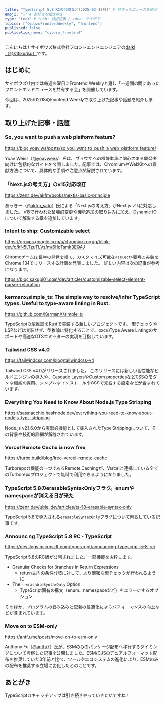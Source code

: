 ```yaml
---
title: "TypeScript 5.8 RCの公開など(2025-02-18号)" # 目立ったニュースを選ぶ
emoji: "🫧" # お好きな絵文字を
type: "tech" # tech: 技術記事 / idea: アイデア
topics: ["CybozuFrontendWeekly", "frontend"]
published: false
publication_name: "cybozu_frontend"
---
```


こんにちは！サイボウズ株式会社フロントエンドエンジニアの[daiki（@k1tikurisu）](https://x.com/k1tikurisu)です。

## はじめに

サイボウズ社内では毎週火曜日にFrontend Weeklyと題し「一週間の間にあったフロントエンドニュースを共有する会」を開催しています。

今回は、2025/02/18のFrontend Weeklyで取り上げた記事や話題を紹介します。

## 取り上げた記事・話題

### So, you want to push a web platform feature?

https://blog.yoav.ws/posts/so_you_want_to_push_a_web_platform_feature/

Yoav Weiss（[@yoavweiss](https://x.com/yoavweiss)）氏は、ブラウザへの機能実装に関心のある開発者向けに包括的なガイドを公開しました。記事では、ChromiumやWebKitへの貢献方法について、具体的な手順や注意点が解説されています。

### 「Next.jsの考え方」のv15対応改訂

https://zenn.dev/akfm/books/nextjs-basic-principle

あっきー（[@akfm_sato](https://x.com/akfm_sato)）氏による「Next.jsの考え方」がNext.js v15に対応しました。
v15で行われた破壊的変更や機能追加の取り込みに加え、Dynamic IOについて解説する章を追加しています。

### Intent to ship: Customizable select

https://groups.google.com/a/chromium.org/g/blink-dev/c/kN5LTzuTLVs/m/6HqTsmk3EQAJ

Chromeチームは長年の開発を経て、カスタマイズ可能な`<select>`要素の実装をChrome 134でリリースする計画を発表しました。
詳しい内容は次の記事が参考になります。

https://blog.sakupi01.com/dev/articles/customizable-select-element-parser-relaxation

### kermanx/simple_ts: The simple way to resolve/infer TypeScript types. Useful to type-aware linting in Rust.

https://github.com/KermanX/simple_ts

TypeScriptの型推論をRustで実装する新しいプロジェクトです。
型チェックやLSPなどは実装せず、型推論に特化することで、oxcのType Aware Lintingのサポートや高速なDTSエミッターの実現を目指しています。

### Tailwind CSS v4.0

https://tailwindcss.com/blog/tailwindcss-v4

Tailwind CSS v4.0がリリースされました。
このリリースには新しい高性能なビルドエンジンの導入や、Cascade LayersやCustom propertiesなどCSSのモダンな機能の採用、シンプルなインストールやCSSで完結する設定などが含まれています。

### Everything You Need to Know About Node.js Type Stripping

https://satanacchio.hashnode.dev/everything-you-need-to-know-about-nodejs-type-stripping

Node.js v23.6.0から実験的機能として導入されたType Strippingについて、その背景や技術的詳細が解説されています。

### Vercel Remote Cache is now free

https://turbo.build/blog/free-vercel-remote-cache

Turborepoの機能の一つであるRemote Cachingが、Vercelと連携している全てのTurborepoプロジェクトで無料で利用できるようになりました。

### TypeScript 5.8のerasableSyntaxOnlyフラグ。enumやnamespaceが消える日が来た

https://zenn.dev/ubie_dev/articles/ts-58-erasable-syntax-only

TypeScript 5.8で導入される`erasableSyntaxOnly`フラグについて解説している記事です。

### Announcing TypeScript 5.8 RC - TypeScript

https://devblogs.microsoft.com/typescript/announcing-typescript-5-8-rc/

TypeScript 5.8のRC版が公開されました。一部機能を抜粋します。

- Granular Checks for Branches in Return Expressions
  - return文内の条件分岐に対して、より厳密な型チェックが行われるように
- The `--erasableSyntaxOnly` Option
  - TypeScript固有の構文（enum、namespaceなど）をエラーにするオプション

そのほか、プログラムの読み込みと更新の最適化によるパフォーマンスの向上などが含まれています。

### Move on to ESM-only

https://antfu.me/posts/move-on-to-esm-only

Anthony Fu（[@antfu7](https://x.com/antfu7)）氏が、ESMのみのパッケージ配布へ移行するタイミングについて考察した記事を公開しました。ESM/CJSのデュアルフォーマット配布を推奨していた3年前と比べ、ツールやエコシステムの進化により、ESMのみの配布を推奨する立場に変化したとのことです。

## あとがき

TypeScriptのキャッチアップは引き続きやっていきたいですね！
